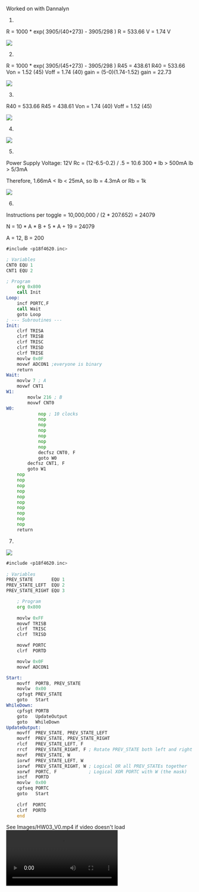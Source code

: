 Worked on with Dannalyn

1.
R = 1000 * exp( 3905/(40+273) - 3905/298 )
R = 533.66
V = 1.74 V


![](Images/HW03_1.png)
 
2.
R = 1000 * exp( 3905/(45+273) - 3905/298 )
R45 = 438.61
R40 = 533.66
Von = 1.52 (45)
Voff = 1.74 (40)
gain = (5-0)\(1.74-1.52)
gain = 22.73

![](Images/HW03_2.png)

3.
R40 = 533.66
R45 = 438.61
Von = 1.74 (40)
Voff = 1.52 (45)

![](Images/HW03_3.png)

4.

![](Images/HW03_4.png)

5.
Power Supply Voltage: 12V
Rc = (12-6.5-0.2) / .5 = 10.6
300 * Ib > 500mA
Ib > 5/3mA

Therefore, 1.66mA < Ib < 25mA, so Ib = 4.3mA or Rb = 1k

![](Images/HW03_5.png)

6.
Instructions per toggle = 10,000,000 / (2 * 207.652) = 24079

N = 10 * A * B + 5 * A + 19 = 24079

A = 12, B = 200

```asm
#include <p18f4620.inc>

; Variables
CNT0 EQU 1
CNT1 EQU 2

; Program
	org 0x800
	call Init
Loop:
	incf PORTC,F
	call Wait
	goto Loop
; --- Subroutines ---
Init:
	clrf TRISA
	clrf TRISB
	clrf TRISC
	clrf TRISD
	clrf TRISE
	movlw 0x0F
	movwf ADCON1 ;everyone is binary
	return
Wait:
	movlw 7 ; A
	movwf CNT1
W1:
		movlw 216 ; B
		movwf CNT0
W0:
			nop ; 10 clocks
			nop
			nop
			nop
			nop
			nop
			nop
			decfsz CNT0, F
			goto W0
		decfsz CNT1, F
		goto W1
	nop
	nop
	nop
	nop
	nop
	nop
	nop
	nop
	nop
	nop
	return
```

7.

![](Images/HW03_6.png)

```asm
#include <p18f4620.inc>
    
; Variables
PREV_STATE       EQU 1
PREV_STATE_LEFT  EQU 2
PREV_STATE_RIGHT EQU 3

    ; Program
    org 0x800
    
    movlw 0xFF
    movwf TRISB
    clrf  TRISC
    clrf  TRISD

    movwf PORTC
    clrf  PORTD

    movlw 0x0F
    movwf ADCON1

Start:
    movff  PORTB, PREV_STATE
    movlw  0x00
    cpfsgt PREV_STATE
    goto   Start
WhileDown:
    cpfsgt PORTB
    goto   UpdateOutput
    goto   WhileDown
UpdateOutput:
    movff  PREV_STATE, PREV_STATE_LEFT
    movff  PREV_STATE, PREV_STATE_RIGHT
    rlcf   PREV_STATE_LEFT, F
    rrcf   PREV_STATE_RIGHT, F ; Rotate PREV_STATE both left and right
    movf   PREV_STATE, W
    iorwf  PREV_STATE_LEFT, W
    iorwf  PREV_STATE_RIGHT, W ; Logical OR all PREV_STATEs together
    xorwf  PORTC, F            ; Logical XOR PORTC with W (the mask)
    incf   PORTD
    movlw  0x00
    cpfseq PORTC
    goto   Start
    
    clrf  PORTC
    clrf  PORTD
    end
```

See Images/HW03_V0.mp4 if video doesn't load
![See Images/HW03_V0.mp4](HW03_V0.mp4)